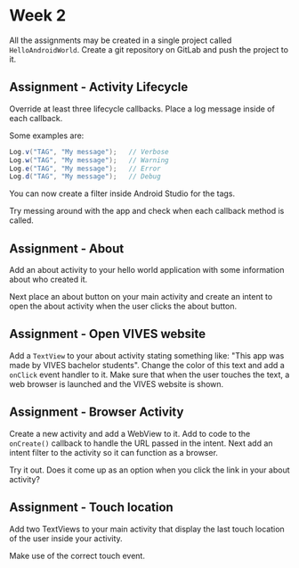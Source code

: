 # Week 2

All the assignments may be created in a single project called `HelloAndroidWorld`. Create a git repository on GitLab and push the project to it.

## Assignment - Activity Lifecycle

Override at least three lifecycle callbacks. Place a log message inside of each callback.

Some examples are:
```java
Log.v("TAG", "My message");   // Verbose
Log.w("TAG", "My message");   // Warning
Log.e("TAG", "My message");   // Error
Log.d("TAG", "My message");   // Debug
```

You can now create a filter inside Android Studio for the tags.

Try messing around with the app and check when each callback method is called.

## Assignment - About

Add an about activity to your hello world application with some information about who created it.

Next place an about button on your main activity and create an intent to open the about activity when the user clicks the about button.

## Assignment - Open VIVES website

Add a `TextView` to your about activity stating something like: "This app was made by VIVES bachelor students". Change the color of this text and add a `onClick` event handler to it. Make sure that when the user touches the text, a web browser is launched and the VIVES website is shown.

## Assignment - Browser Activity

Create a new activity and add a WebView to it. Add to code to the `onCreate()` callback to handle the URL passed in the intent. Next add an intent filter to the activity so it can function as a browser.

Try it out. Does it come up as an option when you click the link in your about activity?

## Assignment - Touch location

Add two TextViews to your main activity that display the last touch location of the user inside your activity.

Make use of the correct touch event.

